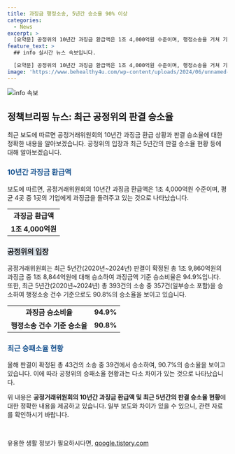 ```yaml
---
title: 과징금 행정소송, 5년간 승소율 90% 이상
categories:
  - News
excerpt: >
  [요약문] 공정위의 10년간 과징금 환급액은 1조 4,000억원 수준이며, 행정소송을 거쳐 기업에게 1곳 중 1곳에게 환급하고 있음. 공정위는 최근 5년간 총 1조 9,860억원의 과징금 중 94.9%에 대해 승소하고, 행정소송 건수 기준으로도 90.8%의 승소율을 보이고 있음. 올해 43건의 소송 중 39건에서 승소하며, 90.7%의 승소율을 기록하고 있음. 관련 보도는 최근 공정위의 승소율과는 다소 차이가 있으므로 주의가 필요함. (150자)
feature_text: >
  ## info 실시간 뉴스 속보입니다.

  [요약문] 공정위의 10년간 과징금 환급액은 1조 4,000억원 수준이며, 행정소송을 거쳐 기업에게 1곳 중 1곳에게 환급하고 있음. 공정위는 최근 5년간 총 1조 9,860억원의 과징금 중 94.9%에 대해 승소하고, 행정소송 건수 기준으로도 90.8%의 승소율을 보이고 있음. 올해 43건의 소송 중 39건에서 승소하며, 90.7%의 승소율을 기록하고 있음. 관련 보도는 최근 공정위의 승소율과는 다소 차이가 있으므로 주의가 필요함. (150자)
image: 'https://www.behealthy4u.com/wp-content/uploads/2024/06/unnamed-file.png'
---
```


<p><img src="https://www.behealthy4u.com/wp-content/uploads/2024/06/unnamed-file.png" alt="info 속보" /></p>

<h2 data-ke-size="size26">정책브리핑 뉴스: 최근 공정위의 판결 승소율</h2>

<p data-ke-size="size16">최근 보도에 따르면 공정거래위원회의 10년간 과징금 환급 상황과 판결 승소율에 대한 정확한 내용을 알아보겠습니다. 공정위의 입장과 최근 5년간의 판결 승소율 현황 등에 대해 알아보겠습니다. </p>

<h3><b><span style="color: #1a5490;">10년간 과징금 환급액</span></b></h3>

<p data-ke-size="size16">보도에 따르면, 공정거래위원회의 10년간 과징금 환급액은 1조 4,000억원 수준이며, 평균 4곳 중 1곳의 기업에게 과징금을 돌려주고 있는 것으로 나타났습니다.</p>

<table>
  <tr>
    <td style="text-align: center; height: 17px;"><b>과징금 환급액</b></td>
  </tr>
  <tr>
    <td style="text-align: center; height: 17px;"><b>1조 4,000억원</b></td>
  </tr>
</table>

<h3><b><span style="background-color: #21538527;">공정위의 입장</span></b></h3>

<p data-ke-size="size16">공정거래위원회는 최근 5년간(2020년~2024년) 판결이 확정된 총 1조 9,860억원의 과징금 중 1조 8,844억원에 대해 승소하여 과징금액 기준 승소비율은 94.9%입니다. 또한, 최근 5년간(2020년~2024년) 총 393건의 소송 중 357건(일부승소 포함)을 승소하여 행정소송 건수 기준으로도 90.8%의 승소율을 보이고 있습니다.</p>

<table>
  <tr>
    <td style="text-align: center; height: 17px;"><b>과징금 승소비율</b></td>
    <td style="text-align: center; height: 17px;"><b>94.9%</b></td>
  </tr>
  <tr>
    <td style="text-align: center; height: 17px;"><b>행정소송 건수 기준 승소율</b></td>
    <td style="text-align: center; height: 17px;"><b>90.8%</b></td>
  </tr>
</table>

<h3><b><span style="color: #1a5490;">최근 승패소율 현황</span></b></h3>

<p data-ke-size="size16">올해 판결이 확정된 총 43건의 소송 중 39건에서 승소하여, 90.7%의 승소율을 보이고 있습니다. 이에 따라 공정위의 승패소율 현황과는 다소 차이가 있는 것으로 나타났습니다. </p>

<p data-ke-size="size16">위 내용은 <b>공정거래위원회의 10년간 과징금 환급액 및 최근 5년간의 판결 승소율 현황</b>에 대한 정확한 내용을 제공하고 있습니다. 일부 보도와 차이가 있을 수 있으니, 관련 자료를 확인하시기 바랍니다. </p>

<p data-ke-size="size16">&nbsp;</p>
유용한 생활 정보가 필요하시다면, <a href="https://qoogle.tistory.com" rel="dofollow">qoogle.tistory.com</a>


